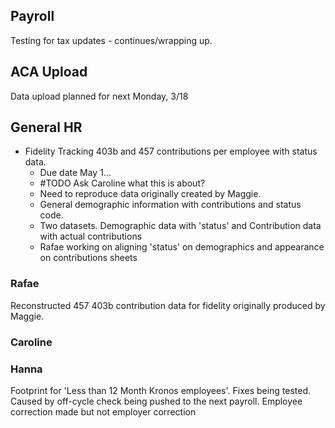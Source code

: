 ## Payroll
Testing for tax updates - continues/wrapping up.


## ACA Upload
Data upload planned for next Monday, 3/18

## General HR

- Fidelity Tracking 403b and 457 contributions per employee with status data. 
	- Due date May 1...
	- #TODO Ask Caroline what this is about?
	- Need to reproduce data originally created by Maggie. 
	- General demographic information with contributions and status code. 
	- Two datasets. Demographic  data with 'status' and Contribution data with actual contributions
	- Rafae working on aligning 'status' on demographics and appearance on contributions sheets 
### Rafae
Reconstructed 457 403b contribution data for fidelity originally produced by Maggie. 

### Caroline


### Hanna
Footprint for 'Less than 12 Month Kronos employees'. Fixes being tested.
	Caused by  off-cycle check being pushed to the next payroll. 
	Employee correction made but not employer correction
	
